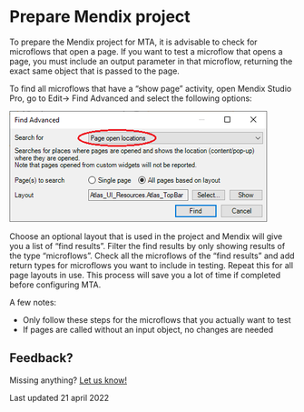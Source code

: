 # Prepare Mendix project

To prepare the Mendix project for MTA, it is advisable to check for microflows that open a page. If you want to test a microflow that opens a page, you must include an output parameter in that microflow, returning the exact same object that is passed to the page.

To find all microflows that have a “show page” activity, open Mendix Studio Pro, go to Edit→ Find Advanced and select the following options:  

![Find microflows](find-microflows.png)

Choose an optional layout that is used in the project and Mendix will give you a list of “find results”. Filter the find results by only showing results of the type “microflows”. Check all the microflows of the “find results” and add return types for microflows you want to include in testing. Repeat this for all page layouts in use. This process will save you a lot of time if completed before configuring MTA.

A few notes:

- Only follow these steps for the microflows that you actually want to test
- If pages are called without an input object, no changes are needed

## Feedback?
Missing anything? [Let us know!](mailto:support@menditect.com)

Last updated 21 april 2022